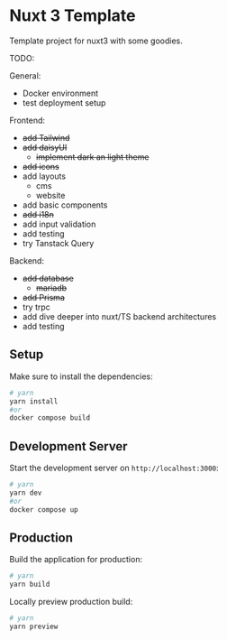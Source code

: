 # Nuxt 3 Template

Template project for nuxt3 with some goodies. 

TODO:

General: 
- Docker environment
- test deployment setup

Frontend: 
- ~~add Tailwind~~
- ~~add daisyUI~~
  - ~~implement dark an light theme~~
- ~~add icons~~
- add layouts
  - cms
  - website
- add basic components
- ~~add i18n~~
- add input validation
- add testing
- try Tanstack Query

Backend: 
- ~~add database~~
  - ~~mariadb~~
- ~~add Prisma~~
- try trpc
- add dive deeper into nuxt/TS backend architectures
- add testing

## Setup

Make sure to install the dependencies:

```bash
# yarn
yarn install
#or 
docker compose build
```

## Development Server

Start the development server on `http://localhost:3000`:

```bash
# yarn
yarn dev
#or 
docker compose up 
```

## Production

Build the application for production:

```bash
# yarn
yarn build
```

Locally preview production build:

```bash
# yarn
yarn preview

```
